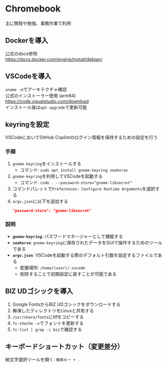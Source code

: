# Chromebook
主に開発や勉強、事務作業で利用

## Dockerを導入
公式のdocs参照  
https://docs.docker.com/engine/install/debian/

## VSCodeを導入
`uname -m`でアーキテクチャ確認  
公式のインストーラー使用 (arm64)  
https://code.visualstudio.com/download  
インストール後は`apt upgrade`で更新可能

## keyringを設定
VSCodeにおいてGitHub Copilotのログイン情報を保持するための設定を行う

### 手順
1. `gnome-keyring`をインストールする
    - コマンド: `sudo apt install gnome-keyring seahorse`
2. `gnome-keyring`を利用してVSCodeを起動する
    - コマンド: `code . --password-store="gnome-libsecret"`
3. コマンドパレットで`Preferences: Configure Runtime Arguments`を選択する
4. `argv.json`に以下を追加する
    ```json
    "password-store": "gnome-libsecret"
    ```

### 説明
* **`gnome-keyring`**: パスワードマネージャーとして機能する
* **`seahorse`**: `gnome-keyring`に保存されたデータをGUIで操作するためのツールである
* **`argv.json`**: VSCodeを起動する際のデフォルト引数を設定するファイルである
  - 配置場所: `/home/(user)/.vscode`
  - 削除することで初期設定に戻すことが可能である

## BIZ UDゴシックを導入
1. Google FontsからBIZ UDゴシックをダウンロードする
1. 解凍したディレクトリをLinuxと共有する
1. `/usr/share/fonts`にttfをコピーする
1. `fc-chache -v`でフォントを更新する
1. `fc-list | grep -i biz`で確認する

## キーボードショートカット（変更差分）
絵文字選択ツールを開く: `検索キー + .`